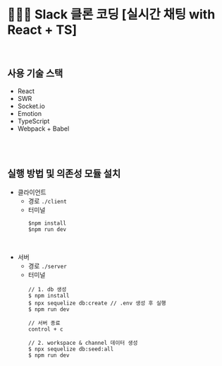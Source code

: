 # 👩🏻‍💻 Slack 클론 코딩 [실시간 채팅 with React + TS]
<br>

## 사용 기술 스택
- React
- SWR
- Socket.io
- Emotion
- TypeScript
- Webpack + Babel


<br>
<br>

## 실행 방법 및 의존성 모듈 설치
- 클라이언트
  - 경로 `./client`
  - 터미널
    ```
    $npm install
    $npm run dev
    ```
<br> 

- 서버
  - 경로 `./server`
  - 터미널
    ```
    // 1. db 생성
    $ npm install
    $ npx sequelize db:create // .env 생성 후 실행
    $ npm run dev

    // 서버 종료
    control + c 

    // 2. workspace & channel 데이터 생성
    $ npx sequelize db:seed:all
    $ npm run dev
    ```



<br>
<br>
